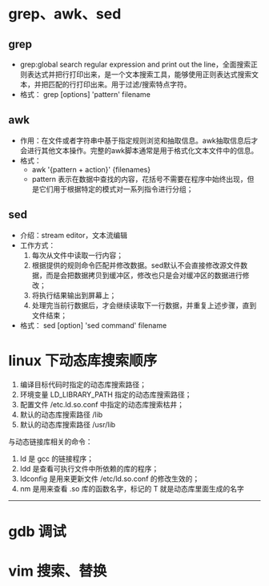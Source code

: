 # grep、awk、sed
## grep
+ grep:global search regular expression and print out the line，全面搜索正则表达式并把行打印出来，是一个文本搜索工具，能够使用正则表达式搜索文本，并把匹配的行打印出来。用于过滤/搜索特点字符。
+ 格式：
    grep [options] 'pattern' filename

## awk
+ 作用：在文件或者字符串中基于指定规则浏览和抽取信息。awk抽取信息后才会进行其他文本操作。完整的awk脚本通常是用于格式化文本文件中的信息。
+ 格式：
    + awk '{pattern + action}' {filenames}
    + pattern 表示在数据中查找的内容，花括号不需要在程序中始终出现，但是它们用于根据特定的模式对一系列指令进行分组；

## sed
+ 介绍：stream editor，文本流编辑
+ 工作方式：
    1. 每次从文件中读取一行内容；
    2. 根据提供的规则命令匹配并修改数据。sed默认不会直接修改源文件数据，而是会把数据拷贝到缓冲区，修改也只是会对缓冲区的数据进行修改；
    3. 将执行结果输出到屏幕上；
    4. 处理完当前行数据后，才会继续读取下一行数据，并重复上述步骤，直到文件结束；
+ 格式：
    sed [option] 'sed command' filename

# linux 下动态库搜索顺序
1. 编译目标代码时指定的动态库搜索路径；
2. 环境变量 LD_LIBRARY_PATH 指定的动态库搜索路径；
3. 配置文件 /etc.ld.so.conf 中指定的动态库搜索枯井；
4. 默认的动态库搜索路径 /lib
5. 默认的动态库搜索路径 /usr/lib

与动态链接库相关的命令：
1. ld 是 gcc 的链接程序；
2. ldd 是查看可执行文件中所依赖的库的程序；
3. ldconfig 是用来更新文件 /etc/ld.so.conf 的修改生效的；
4. nm 是用来查看 .so 库的函数名字，标记的 T 就是动态库里面生成的名字

---

# gdb 调试

# vim 搜索、替换